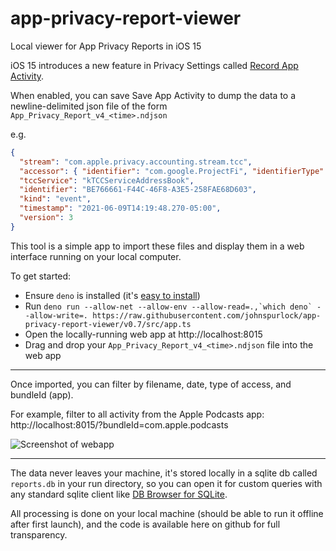 # app-privacy-report-viewer
Local viewer for App Privacy Reports in iOS 15

iOS 15 introduces a new feature in Privacy Settings called [Record App Activity](https://developer.apple.com/documentation/ios-ipados-release-notes/ios-ipados-15-release-notes#Privacy).

When enabled, you can save Save App Activity to dump the data to a newline-delimited json file of the form `App_Privacy_Report_v4_<time>.ndjson`

e.g.
```json
{
  "stream": "com.apple.privacy.accounting.stream.tcc",
  "accessor": { "identifier": "com.google.ProjectFi", "identifierType": "bundleID" },
  "tccService": "kTCCServiceAddressBook",
  "identifier": "BE766661-F44C-46F8-A3E5-258FAE68D603",
  "kind": "event",
  "timestamp": "2021-06-09T14:19:48.270-05:00",
  "version": 3
}
```

This tool is a simple app to import these files and display them in a web interface running on your local computer.

To get started:
 - Ensure `deno` is installed (it's [easy to install](https://deno.land/#installation))
 - Run ``deno run --allow-net --allow-env --allow-read=.,`which deno` --allow-write=. https://raw.githubusercontent.com/johnspurlock/app-privacy-report-viewer/v0.7/src/app.ts``
 - Open the locally-running web app at http://localhost:8015
 - Drag and drop your `App_Privacy_Report_v4_<time>.ndjson` file into the web app

---

Once imported, you can filter by filename, date, type of access, and bundleId (app).

For example, filter to all activity from the Apple Podcasts app: http://localhost:8015/?bundleId=com.apple.podcasts

![Screenshot of webapp](https://github.com/johnspurlock/app-privacy-report-viewer/raw/master/screenshot.png)

---

The data never leaves your machine, it's stored locally in a sqlite db called `reports.db` in your run directory, so you can open it for custom queries with any standard sqlite client like [DB Browser for SQLite](https://sqlitebrowser.org/).

All processing is done on your local machine (should be able to run it offline after first launch), and the code is available here on github for full transparency.
